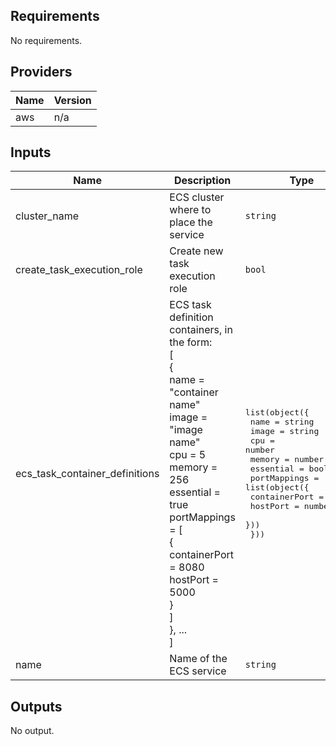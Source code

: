 ## Requirements

No requirements.

## Providers

| Name | Version |
|------|---------|
| aws | n/a |

## Inputs

| Name | Description | Type | Default | Required |
|------|-------------|------|---------|:--------:|
| cluster\_name | ECS cluster where to place the service | `string` | n/a | yes |
| create\_task\_execution\_role | Create new task execution role | `bool` | `true` | no |
| ecs\_task\_container\_definitions | ECS task definition containers, in the form:<br>  [<br>    {<br>      name         = "container name"<br>      image        = "image name"<br>      cpu          = 5<br>      memory       = 256<br>      essential    = true<br>      portMappings = [<br>        {<br>          containerPort = 8080<br>          hostPort      = 5000<br>        }<br>      ]<br>    }, ...<br>  ] | <pre>list(object({<br>    name      = string<br>    image     = string<br>    cpu       = number<br>    memory    = number<br>    essential = bool<br>    portMappings = list(object({<br>      containerPort = number<br>      hostPort      = number<br>    }))<br>  }))</pre> | n/a | yes |
| name | Name of the ECS service | `string` | n/a | yes |

## Outputs

No output.
